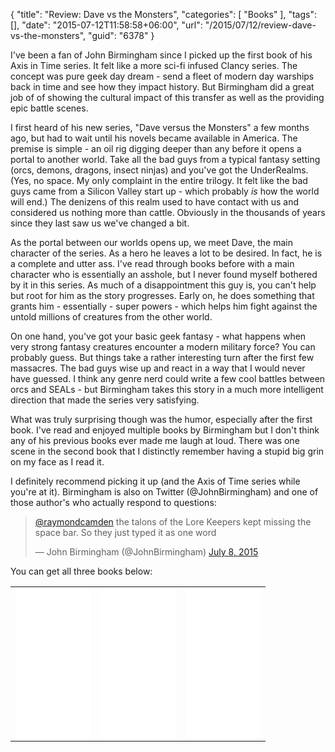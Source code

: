 {
	"title": "Review: Dave vs the Monsters",
	"categories": [
		"Books"
	],
	"tags": [],
	"date": "2015-07-12T11:58:58+06:00",
	"url": "/2015/07/12/review-dave-vs-the-monsters",
	"guid": "6378"
}

I've been a fan of John Birmingham since I picked up the first book of his Axis in Time series. It felt like a more sci-fi infused Clancy series. The concept was pure geek day dream - send a fleet of modern day warships back in time and see how they impact history. But Birmingham did a great job of of showing the cultural impact of this transfer as well as the providing epic battle scenes. 

<!--more-->

I first heard of his new series, "Dave versus the Monsters" a few months ago, but had to wait until his novels became available in America. The premise is simple - an oil rig digging deeper than any before it opens a portal to another world. Take all the bad guys from a typical fantasy setting (orcs, demons, dragons, insect ninjas) and you've got the UnderRealms. (Yes, no space. My only complaint in the entire trilogy. It felt like the bad guys came from a Silicon Valley start up - which probably <i>is</i> how the world will end.) The denizens of this realm used to have contact with us and considered us nothing more than cattle. Obviously in the thousands of years since they last saw us we've changed a bit.

As the portal between our worlds opens up, we meet Dave, the main character of the series. As a hero he leaves a lot to be desired. In fact, he is a complete and utter ass. I've read through books before with a main character who is essentially an asshole, but I never found myself bothered by it in this series. As much of a disappointment this guy is, you can't help but root for him as the story progresses. Early on, he does something that grants him - essentially - super powers - which helps him fight against the untold millions of creatures from the other world.

On one hand, you've got your basic geek fantasy - what happens when very strong fantasy creatures encounter a modern military force? You can probably guess. But things take a rather interesting turn after the first few massacres. The bad guys wise up and react in a way that I would never have guessed. I think any genre nerd could write a few cool battles between orcs and SEALs - but Birmingham takes this story in a much more intelligent direction that made the series very satisfying.

What was truly surprising though was the humor, especially after the first book. I've read and enjoyed multiple books by Birmingham but I don't think any of his previous books ever made me laugh at loud. There was one scene in the second book that I distinctly remember having a stupid big grin on my face as I read it. 

I definitely recommend picking it up (and the Axis of Time series while you're at it). Birmingham is also on Twitter (@JohnBirmingham) and one of those author's who actually respond to questions:

<blockquote class="twitter-tweet" lang="en"><p lang="en" dir="ltr"><a href="https://twitter.com/raymondcamden">@raymondcamden</a> the talons of the Lore Keepers kept missing the space bar. So they just typed it as one word</p>&mdash; John Birmingham (@JohnBirmingham) <a href="https://twitter.com/JohnBirmingham/status/618863304849518593">July 8, 2015</a></blockquote>
<script async src="//platform.twitter.com/widgets.js" charset="utf-8"></script>

You can get all three books below:

<table><tr>
<td>
<iframe style="width:120px;height:240px;float:left" marginwidth="0" marginheight="0" scrolling="no" frameborder="0" src="//ws-na.amazon-adsystem.com/widgets/q?ServiceVersion=20070822&OneJS=1&Operation=GetAdHtml&MarketPlace=US&source=ac&ref=qf_sp_asin_til&ad_type=product_link&tracking_id=raymondcamden-20&marketplace=amazon&region=US&placement=B00N6PBEWY&asins=B00N6PBEWY&linkId=5F4646ZL46NQJHMN&show_border=true&link_opens_in_new_window=false">
</iframe> 
</td>
<td>
<iframe style="width:120px;height:240px;float:left" marginwidth="0" marginheight="0" scrolling="no" frameborder="0" src="//ws-na.amazon-adsystem.com/widgets/q?ServiceVersion=20070822&OneJS=1&Operation=GetAdHtml&MarketPlace=US&source=ac&ref=qf_sp_asin_til&ad_type=product_link&tracking_id=raymondcamden-20&marketplace=amazon&region=US&placement=0345539893&asins=0345539893&linkId=3JQD6WASXLURFFXO&show_border=true&link_opens_in_new_window=false">
</iframe>
</td>
<td>
<iframe style="width:120px;height:240px;float:left" marginwidth="0" marginheight="0" scrolling="no" frameborder="0" src="//ws-na.amazon-adsystem.com/widgets/q?ServiceVersion=20070822&OneJS=1&Operation=GetAdHtml&MarketPlace=US&source=ac&ref=qf_sp_asin_til&ad_type=product_link&tracking_id=raymondcamden-20&marketplace=amazon&region=US&placement=0345539915&asins=0345539915&linkId=KP7REBOOSKRVBF2Z&show_border=true&link_opens_in_new_window=false">
</iframe>
</td>
</tr></table>